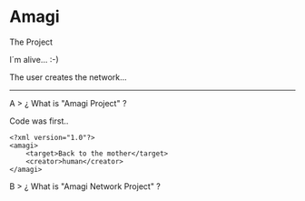 Amagi
=====

The Project

I´m alive... :-)

The user creates the network...

-------------------------------

A > ¿ What is "Amagi Project" ?

Code was first..
    
    <?xml version="1.0"?>
    <amagi>
        <target>Back to the mother</target>
        <creator>human</creator>
    </amagi>


B > ¿ What is "Amagi Network Project" ?
